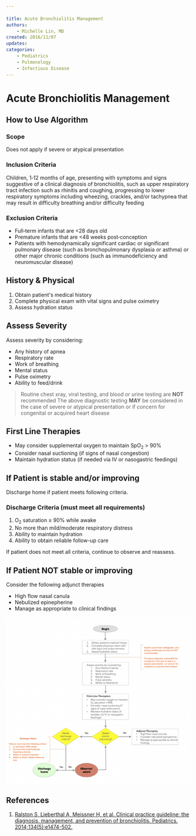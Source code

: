 ```yaml
---

title: Acute Bronchiolitis Management
authors:
    - Michelle Lin, MD
created: 2016/11/07
updates:
categories:
    - Pediatrics
    - Pulmonology
    - Infectious Disease
---
```


# Acute Bronchiolitis Management

## How to Use Algorithm

### Scope

Does not apply if severe or atypical presentation

### Inclusion Criteria

Children, 1‐12 months of age, presenting with symptoms and signs suggestive of a clinical diagnosis of bronchiolitis, such as upper respiratory tract infection such as rhinitis and coughing, progressing to lower respiratory symptoms including wheezing, crackles, and/or tachypnea that may result in difficulty breathing and/or difficulty feeding

### Exclusion Criteria

- Full‐term infants that are &lt;28 days old
- Premature infants that are &lt;48 weeks post‐conception
- Patients with hemodynamically significant cardiac or significant pulmonary disease (such as bronchopulmonary dysplasia or asthma) or other major chronic conditions (such as immunodeficiency and neuromuscular disease)

## History & Physical

1. Obtain patient's medical history
2. Complete physical exam with vital signs and pulse oximetry
3. Assess hydration status

## Assess Severity

Assess severity by considering:

- Any history of apnea
- Respiratory rate
- Work of breathing
- Mental status
- Pulse oximetry
- Ability to feed/drink

> Routine chest xray, viral testing, and blood or urine testing are **NOT** recommended
> The above diagnostic testing **MAY** be considered in the case of severe or atypical presentation or if concern for congenital or acquired heart disease

## First Line Therapies

- May consider supplemental oxygen to maintain SpO<sub>2</sub> > 90%
- Consider nasal suctioning (if signs of nasal congestion)
- Maintain hydration status (if needed via IV or nasogastric feedings)

## If Patient is stable and/or improving

Discharge home if patient meets following criteria.

### Discharge Criteria (must meet all requirements)

1. O<sub>2</sub> saturation ≥ 90% while awake
2. No more than mild/moderate respiratory distress
3. Ability to maintain hydration
4. Ability to obtain reliable follow-up care

If patient does not meet all criteria, continue to observe and reassess.

## If Patient NOT stable or improving

Consider the following adjunct therapies

- High flow nasal canula
- Nebulized epinepherine
- Manage as appropriate to clinical findings

![Acute bronchiolitis workup pathway](image-1.png)

## References

1. [Ralston S, Lieberthal A, Meissner H, et al. Clinical practice guideline: the diagnosis, management, and prevention of bronchiolitis. Pediatrics. 2014;134(5):e1474-502.](https://www.ncbi.nlm.nih.gov/pubmed/25349312)
